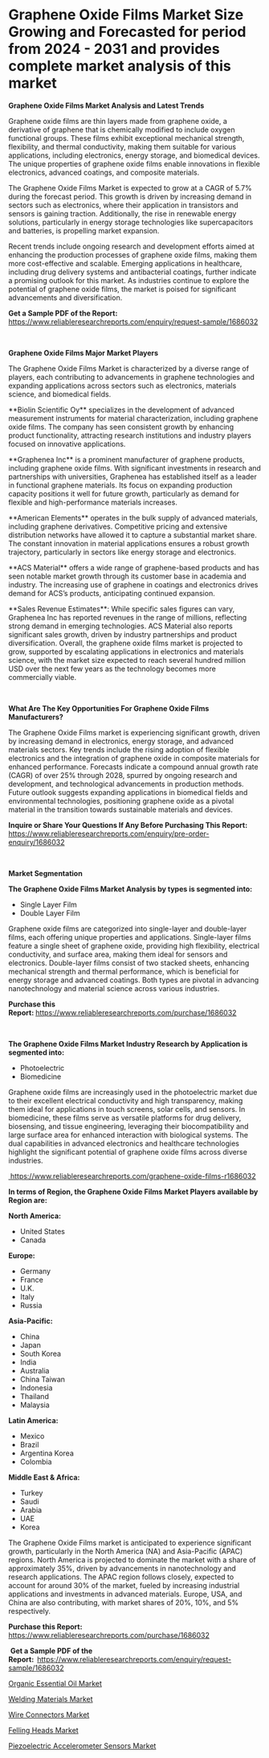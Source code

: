 <p><h1>Graphene Oxide Films Market Size Growing and Forecasted for period from 2024 - 2031 and provides complete market analysis of this market</h1></p><p><strong>Graphene Oxide Films Market Analysis and Latest Trends</strong></p>
<p><p>Graphene oxide films are thin layers made from graphene oxide, a derivative of graphene that is chemically modified to include oxygen functional groups. These films exhibit exceptional mechanical strength, flexibility, and thermal conductivity, making them suitable for various applications, including electronics, energy storage, and biomedical devices. The unique properties of graphene oxide films enable innovations in flexible electronics, advanced coatings, and composite materials.</p><p>The Graphene Oxide Films Market is expected to grow at a CAGR of 5.7% during the forecast period. This growth is driven by increasing demand in sectors such as electronics, where their application in transistors and sensors is gaining traction. Additionally, the rise in renewable energy solutions, particularly in energy storage technologies like supercapacitors and batteries, is propelling market expansion. </p><p>Recent trends include ongoing research and development efforts aimed at enhancing the production processes of graphene oxide films, making them more cost-effective and scalable. Emerging applications in healthcare, including drug delivery systems and antibacterial coatings, further indicate a promising outlook for this market. As industries continue to explore the potential of graphene oxide films, the market is poised for significant advancements and diversification.</p></p>
<p><strong>Get a Sample PDF of the Report:&nbsp;</strong> <a href="https://www.reliableresearchreports.com/enquiry/request-sample/1686032?utm_campaign=113&utm_medium=2&utm_source=Github&utm_content=ia&utm_term=06102024&utm_id=graphene-oxide-films">https://www.reliableresearchreports.com/enquiry/request-sample/1686032</a></p>
<p>&nbsp;</p>
<p><strong>Graphene Oxide Films Major Market Players</strong></p>
<p><p>The Graphene Oxide Films Market is characterized by a diverse range of players, each contributing to advancements in graphene technologies and expanding applications across sectors such as electronics, materials science, and biomedical fields.</p><p>**Biolin Scientific Oy** specializes in the development of advanced measurement instruments for material characterization, including graphene oxide films. The company has seen consistent growth by enhancing product functionality, attracting research institutions and industry players focused on innovative applications.</p><p>**Graphenea Inc** is a prominent manufacturer of graphene products, including graphene oxide films. With significant investments in research and partnerships with universities, Graphenea has established itself as a leader in functional graphene materials. Its focus on expanding production capacity positions it well for future growth, particularly as demand for flexible and high-performance materials increases.</p><p>**American Elements** operates in the bulk supply of advanced materials, including graphene derivatives. Competitive pricing and extensive distribution networks have allowed it to capture a substantial market share. The constant innovation in material applications ensures a robust growth trajectory, particularly in sectors like energy storage and electronics.</p><p>**ACS Material** offers a wide range of graphene-based products and has seen notable market growth through its customer base in academia and industry. The increasing use of graphene in coatings and electronics drives demand for ACS’s products, anticipating continued expansion.</p><p>**Sales Revenue Estimates**: While specific sales figures can vary, Graphenea Inc has reported revenues in the range of millions, reflecting strong demand in emerging technologies. ACS Material also reports significant sales growth, driven by industry partnerships and product diversification. Overall, the graphene oxide films market is projected to grow, supported by escalating applications in electronics and materials science, with the market size expected to reach several hundred million USD over the next few years as the technology becomes more commercially viable.</p></p>
<p>&nbsp;</p>
<p><strong>What Are The Key Opportunities For Graphene Oxide Films Manufacturers?</strong></p>
<p><p>The Graphene Oxide Films market is experiencing significant growth, driven by increasing demand in electronics, energy storage, and advanced materials sectors. Key trends include the rising adoption of flexible electronics and the integration of graphene oxide in composite materials for enhanced performance. Forecasts indicate a compound annual growth rate (CAGR) of over 25% through 2028, spurred by ongoing research and development, and technological advancements in production methods. Future outlook suggests expanding applications in biomedical fields and environmental technologies, positioning graphene oxide as a pivotal material in the transition towards sustainable materials and devices.</p></p>
<p><strong>Inquire or Share Your Questions If Any Before Purchasing This Report:</strong> <a href="https://www.reliableresearchreports.com/enquiry/pre-order-enquiry/1686032?utm_campaign=113&utm_medium=2&utm_source=Github&utm_content=ia&utm_term=06102024&utm_id=graphene-oxide-films">https://www.reliableresearchreports.com/enquiry/pre-order-enquiry/1686032</a></p>
<p>&nbsp;</p>
<p><strong>Market Segmentation</strong></p>
<p><strong>The Graphene Oxide Films Market Analysis by types is segmented into:</strong></p>
<p><ul><li>Single Layer Film</li><li>Double Layer Film</li></ul></p>
<p><p>Graphene oxide films are categorized into single-layer and double-layer films, each offering unique properties and applications. Single-layer films feature a single sheet of graphene oxide, providing high flexibility, electrical conductivity, and surface area, making them ideal for sensors and electronics. Double-layer films consist of two stacked sheets, enhancing mechanical strength and thermal performance, which is beneficial for energy storage and advanced coatings. Both types are pivotal in advancing nanotechnology and material science across various industries.</p></p>
<p><strong>Purchase this Report:&nbsp;</strong><a href="https://www.reliableresearchreports.com/purchase/1686032?utm_campaign=113&utm_medium=2&utm_source=Github&utm_content=ia&utm_term=06102024&utm_id=graphene-oxide-films">https://www.reliableresearchreports.com/purchase/1686032</a></p>
<p>&nbsp;</p>
<p><strong>The Graphene Oxide Films Market Industry Research by Application is segmented into:</strong></p>
<p><ul><li>Photoelectric</li><li>Biomedicine</li></ul></p>
<p><p>Graphene oxide films are increasingly used in the photoelectric market due to their excellent electrical conductivity and high transparency, making them ideal for applications in touch screens, solar cells, and sensors. In biomedicine, these films serve as versatile platforms for drug delivery, biosensing, and tissue engineering, leveraging their biocompatibility and large surface area for enhanced interaction with biological systems. The dual capabilities in advanced electronics and healthcare technologies highlight the significant potential of graphene oxide films across diverse industries.</p></p>
<p><a href="https://www.reliableresearchreports.com/graphene-oxide-films-r1686032?utm_campaign=113&utm_medium=2&utm_source=Github&utm_content=ia&utm_term=06102024&utm_id=graphene-oxide-films">&nbsp;https://www.reliableresearchreports.com/graphene-oxide-films-r1686032</a></p>
<p><strong>In terms of Region, the Graphene Oxide Films Market Players available by Region are:</strong></p>
<p>
    <p> <strong> North America: </strong>
        <ul>
            <li>United States</li>
            <li>Canada</li>
        </ul>
        </p> 
    <p> <strong> Europe: </strong>
        <ul>
            <li>Germany</li>
            <li>France</li>
            <li>U.K.</li>
            <li>Italy</li>
            <li>Russia</li>
        </ul>
        </p> 
    <p> <strong> Asia-Pacific: </strong>
        <ul>
            <li>China</li>
            <li>Japan</li>
            <li>South Korea</li>
            <li>India</li>
            <li>Australia</li>
            <li>China Taiwan</li>
            <li>Indonesia</li>
            <li>Thailand</li>
            <li>Malaysia</li>
        </ul>
        </p> 
    <p> <strong> Latin America: </strong>
        <ul>
            <li>Mexico</li>
            <li>Brazil</li>
            <li>Argentina Korea</li>
            <li>Colombia</li>
        </ul>
        </p> 
    <p> <strong> Middle East & Africa: </strong>
        <ul>
            <li>Turkey</li>
            <li>Saudi</li>
            <li>Arabia</li>
            <li>UAE</li>
            <li>Korea</li>
        </ul>
    </p>
    </p>
<p><p>The Graphene Oxide Films market is anticipated to experience significant growth, particularly in the North America (NA) and Asia-Pacific (APAC) regions. North America is projected to dominate the market with a share of approximately 35%, driven by advancements in nanotechnology and research applications. The APAC region follows closely, expected to account for around 30% of the market, fueled by increasing industrial applications and investments in advanced materials. Europe, USA, and China are also contributing, with market shares of 20%, 10%, and 5% respectively.</p></p>
<p><strong>Purchase this Report: </strong><a href="https://www.reliableresearchreports.com/purchase/1686032?utm_campaign=113&utm_medium=2&utm_source=Github&utm_content=ia&utm_term=06102024&utm_id=graphene-oxide-films">https://www.reliableresearchreports.com/purchase/1686032</a></p>
<p>&nbsp;<strong>Get a Sample PDF of the Report:&nbsp;&nbsp;</strong><a href="https://www.reliableresearchreports.com/enquiry/request-sample/1686032?utm_campaign=113&utm_medium=2&utm_source=Github&utm_content=ia&utm_term=06102024&utm_id=graphene-oxide-films">https://www.reliableresearchreports.com/enquiry/request-sample/1686032</a></p>
<p><strong></strong></p>
<p><p><a href="https://github.com/RuthLucas64/Market-Research-Report-List-1/blob/main/organic-essential-oil-market.md?utm_campaign=113&utm_medium=2&utm_source=Github&utm_content=ia&utm_term=06102024&utm_id=graphene-oxide-films">Organic Essential Oil Market</a></p><p><a href="https://www.linkedin.com/pulse/welding-materials-market-emerging-trends-future-prospects-period-cqcje?utm_campaign=113&utm_medium=2&utm_source=Github&utm_content=ia&utm_term=06102024&utm_id=graphene-oxide-films">Welding Materials Market</a></p><p><a href="https://issuu.com/reportprime-2/docs/wire-connectors-market-size-2030.pp_dff3d3ef9442f1?utm_campaign=113&utm_medium=2&utm_source=Github&utm_content=ia&utm_term=06102024&utm_id=graphene-oxide-films">Wire Connectors Market</a></p><p><a href="https://github.com/LilianFaulkner65/Market-Research-Report-List-1/blob/main/felling-heads-market.md?utm_campaign=113&utm_medium=2&utm_source=Github&utm_content=ia&utm_term=06102024&utm_id=graphene-oxide-films">Felling Heads Market</a></p><p><a href="https://issuu.com/reportprime-2/docs/piezoelectric-accelerometer-sensors_62b8979884032f?utm_campaign=113&utm_medium=2&utm_source=Github&utm_content=ia&utm_term=06102024&utm_id=graphene-oxide-films">Piezoelectric Accelerometer Sensors Market</a></p></p>